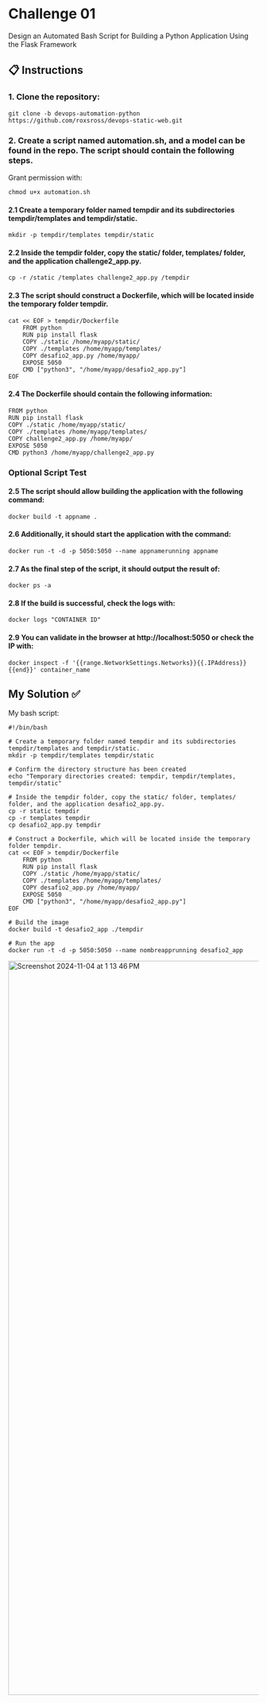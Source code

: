 # Challenge 01

Design an Automated Bash Script for Building a Python Application Using the Flask Framework

## 📋 Instructions

### 1. Clone the repository:

```
git clone -b devops-automation-python https://github.com/roxsross/devops-static-web.git
```

### 2. Create a script named automation.sh, and a model can be found in the repo. The script should contain the following steps.

Grant permission with:

```
chmod u+x automation.sh
```

#### 2.1 Create a temporary folder named tempdir and its subdirectories tempdir/templates and tempdir/static.

```
mkdir -p tempdir/templates tempdir/static
```

#### 2.2 Inside the tempdir folder, copy the static/ folder, templates/ folder, and the application challenge2_app.py.

```
cp -r /static /templates challenge2_app.py /tempdir
```

#### 2.3 The script should construct a Dockerfile, which will be located inside the temporary folder tempdir.

```
cat << EOF > tempdir/Dockerfile
    FROM python
    RUN pip install flask
    COPY ./static /home/myapp/static/
    COPY ./templates /home/myapp/templates/
    COPY desafio2_app.py /home/myapp/
    EXPOSE 5050
    CMD ["python3", "/home/myapp/desafio2_app.py"]
EOF
```

#### 2.4 The Dockerfile should contain the following information:

```
FROM python
RUN pip install flask
COPY ./static /home/myapp/static/
COPY ./templates /home/myapp/templates/
COPY challenge2_app.py /home/myapp/
EXPOSE 5050
CMD python3 /home/myapp/challenge2_app.py
```

### Optional Script Test

#### 2.5 The script should allow building the application with the following command:

```
docker build -t appname .
```

#### 2.6 Additionally, it should start the application with the command:

```
docker run -t -d -p 5050:5050 --name appnamerunning appname
```

#### 2.7 As the final step of the script, it should output the result of:

```
docker ps -a
```

#### 2.8 If the build is successful, check the logs with:

```
docker logs "CONTAINER ID"
```

#### 2.9 You can validate in the browser at http://localhost:5050 or check the IP with:

```
docker inspect -f '{{range.NetworkSettings.Networks}}{{.IPAddress}}{{end}}' container_name
```


## My Solution ✅

My bash script:

```
#!/bin/bash

# Create a temporary folder named tempdir and its subdirectories tempdir/templates and tempdir/static.
mkdir -p tempdir/templates tempdir/static

# Confirm the directory structure has been created
echo "Temporary directories created: tempdir, tempdir/templates, tempdir/static"

# Inside the tempdir folder, copy the static/ folder, templates/ folder, and the application desafio2_app.py.
cp -r static tempdir
cp -r templates tempdir
cp desafio2_app.py tempdir

# Construct a Dockerfile, which will be located inside the temporary folder tempdir.
cat << EOF > tempdir/Dockerfile
    FROM python
    RUN pip install flask
    COPY ./static /home/myapp/static/
    COPY ./templates /home/myapp/templates/
    COPY desafio2_app.py /home/myapp/
    EXPOSE 5050
    CMD ["python3", "/home/myapp/desafio2_app.py"]
EOF

# Build the image
docker build -t desafio2_app ./tempdir

# Run the app
docker run -t -d -p 5050:5050 --name nombreapprunning desafio2_app
```

<img width="1477" alt="Screenshot 2024-11-04 at 1 13 46 PM" src="https://github.com/user-attachments/assets/a4f59d7c-36e0-4811-8711-3de798de990a">
